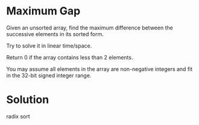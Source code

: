 Maximum Gap
===
Given an unsorted array, find the maximum difference between the successive elements in its sorted form.

Try to solve it in linear time/space.

Return 0 if the array contains less than 2 elements.

You may assume all elements in the array are non-negative integers and fit in the 32-bit signed integer range.

Solution
===

radix sort